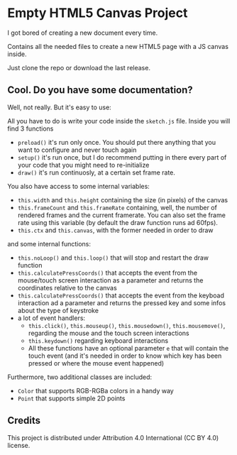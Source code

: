 # Empty HTML5 Canvas Project

I got bored of creating a new document every time.

Contains all the needed files to create a new HTML5 page with a JS canvas inside.

Just clone the repo or download the last release.

## Cool. Do you have some documentation?

Well, not really. But it's easy to use:

All you have to do is write your code inside the `sketch.js` file. Inside you will find 3 functions

- `preload()` it's run only once. You should put there anything that you want to configure and never touch again
- `setup()` it's run once, but I do recommend putting in there every part of your code that you might need to re-initialize
- `draw()` it's run continuosly, at a certain set frame rate.

You also have access to some internal variables:

- `this.width` and `this.height` containing the size (in pixels) of the canvas
- `this.frameCount` and `this.frameRate` containing, well, the number of rendered frames and the current framerate. You can also set the frame rate using this variable (by default the draw function runs ad 60fps).
- `this.ctx` and `this.canvas`, with the former needed in order to draw

and some internal functions:

- `this.noLoop()` and `this.loop()` that will stop and restart the draw function
- `this.calculatePressCoords()` that accepts the event from the mouse/touch screen interaction as a parameter and returns the coordinates relative to the canvas
- `this.calculatePressCoords()` that accepts the event from the keyboad interaction ad a parameter and returns the pressed key and some infos about the type of keystroke
- a lot of event handlers:
  - `this.click()`,  `this.mouseup()`, `this.mousedown()`, `this.mousemove()`, regarding the mouse and the touch screen interactions
  - `this.keydown()` regarding keyboard interactions
  - All these functions have an optional parameter `e` that will contain the touch event (and it's needed in order to know which key has been pressed or where the mouse event happened)

Furthermore, two additional classes are included:

- `Color` that supports RGB-RGBa colors in a handy way
- `Point` that supports simple 2D points

## Credits

This project is distributed under Attribution 4.0 International (CC BY 4.0) license.
